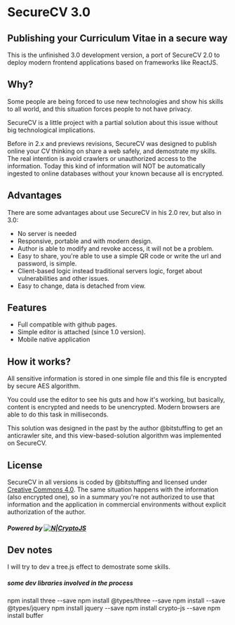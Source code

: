 # SecureCV 3.0
## Publishing your Curriculum Vitae in a secure way

This is the unfinished 3.0 development version, a port of SecureCV 2.0 to deploy modern frontend applications based on frameworks like ReactJS.

## Why?
Some people are being forced to use new technologies and show his skills to all world, and this situation forces people to not have privacy.

SecureCV is a little project with a partial solution about this issue without big technological implications.

Before in 2.x and previews revisions, SecureCV was designed to publish online your CV thinking on share a web safely, and demostrate my skills. The real intention is avoid crawlers or unauthorized access to the information. Today this kind of information will NOT be automatically ingested to online databases without your known because all is encrypted.

## Advantages

There are some advantages about use SecureCV in his 2.0 rev, but also in 3.0:

- No server is needed
- Responsive, portable and with modern design.
- Author is able to modify and revoke access, it will not be a problem.
- Easy to share, you're able to use a simple QR code or write the url and password, is simple.
- Client-based logic instead traditional servers logic, forget about vulnerabilities and other issues.
- Easy to change, data is detached from view.

## Features

- Full compatible with github pages.
- Simple editor is attached (since 1.0 version).
- Mobile native application

## How it works?

All sensitive information is stored in one simple file and this file is encrypted by secure AES algorithm.

You could use the editor to see his guts and how it's working, but basically, content is encrypted and needs to be unencrypted. Modern browsers are able to do this task in milliseconds.

This solution was designed in the past by the author @bitstuffing to get an anticrawler site, and this view-based-solution algorithm was implemented on SecureCV.

## License
SecureCV in all versions is coded by @bitstuffing and licensed under [Creative Commons 4.0](https://creativecommons.org/licenses/by/4.0/). The same situation happens with the information (also encrypted one), so in a summary you're not authorized to use that information and the application in commercial environments without explicit authorization of the author.

##### Powered by [![N|CryptoJS](https://www.gitbook.com/cdn-cgi/image/width=40,height=40,fit=contain,dpr=1,format=auto/https%3A%2F%2Fcryptojs.gitbook.io%2F~%2Ffiles%2Fv0%2Fb%2Fgitbook-28427.appspot.com%2Fo%2Fspaces%252F-LVOh1OI8lhWfR_994H2%252Favatar.png%3Fgeneration%3D1546620224707409%26alt%3Dmedia)](https://cryptojs.gitbook.io/docs/)

## Dev notes

I will try to dev a tree.js effect to demostrate some skills.

##### some dev libraries involved in the process

npm install three --save
npm install @types/three --save
npm install --save @types/jquery
npm install jquery --save
npm install crypto-js --save
npm install buffer